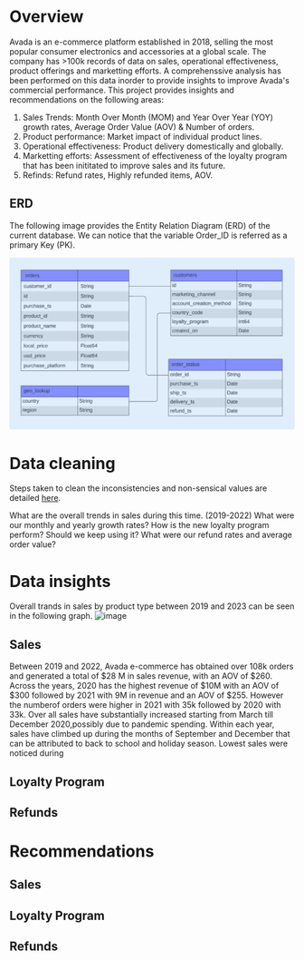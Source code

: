 
# Overview

Avada is an e-commerce platform established in 2018, selling the most popular consumer electronics and accessories at a global scale.
The company has >100k records of data on sales, operational effectiveness, product offerings and marketting efforts. 
A comprehenssive analysis has been performed on this data inorder to provide insights to improve Avada's commercial performance.
This project provides insights and recommendations on the following areas:
1. Sales Trends: Month Over Month (MOM) and Year Over Year (YOY) growth rates, Average Order Value (AOV) & Number of orders.
2. Product performance: Market impact of individual product lines.
3. Operational effectiveness: Product delivery domestically and globally.
4. Marketting efforts: Assessment of effectiveness of the loyalty program that has been inititated to improve sales and its future.
5. Refinds: Refund rates, Highly refunded items, AOV.

## ERD
The following image provides the Entity Relation Diagram (ERD) of the current database.
We can notice that the variable Order_ID is referred as a primary Key (PK).

![Image ALT](https://github.com/shilpakarumanchi/Avada-e-commerce/blob/cc68913111f297ffdfe4c47ef0bf36e37101e2fd/ERD.png)

# Data cleaning
Steps taken to clean the inconsistencies and non-sensical values are detailed [here](https://github.com/shilpakarumanchi/Avada-e-commerce/blob/f541a30ab36c7882ae310ac77c14eef550c869cc/Avada_issue_log.xlsx).

What are the overall trends in sales during this time. (2019-2022)
What were our monthly and yearly growth rates?
How is the new loyalty program perform? Should we keep using it?
What were our refund rates and average order value?
# Data insights
Overall trands in sales by product type between 2019 and 2023 can be seen in the following graph.
![image](https://github.com/user-attachments/assets/9828cec6-52e3-4d45-8280-78988ddd32ae)

## Sales 
Between 2019 and 2022, Avada e-commerce has obtained over 108k orders and generated a total of $28 M in sales revenue, with an AOV of $260.
Across the years, 2020 has the highest revenue of $10M with an AOV of $300 followed by 2021 with 9M in revenue and an AOV of $255.
However the numberof orders were higher in 2021 with 35k followed by 2020 with 33k.
Over all sales have substantially increased starting from March till December 2020,possibly due to pandemic spending.
Within each year, sales have climbed up during the months of September and December that can be attributed to back to school and holiday season.
Lowest sales were noticed during 


## Loyalty Program
## Refunds


# Recommendations
## Sales 
## Loyalty Program
## Refunds
